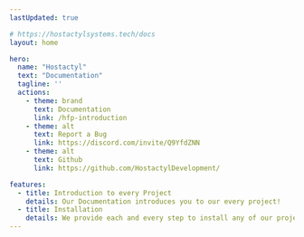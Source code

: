 ```yaml
---
lastUpdated: true

# https://hostactylsystems.tech/docs
layout: home

hero:
  name: "Hostactyl"
  text: "Documentation"
  tagline: ''
  actions:
    - theme: brand
      text: Documentation
      link: /hfp-introduction
    - theme: alt
      text: Report a Bug
      link: https://discord.com/invite/Q9YfdZNN
    - theme: alt
      text: Github
      link: https://github.com/HostactylDevelopment/

features:
  - title: Introduction to every Project
    details: Our Documentation introduces you to our every project!
  - title: Installation
    details: We provide each and every step to install any of our project on your system!
---
```


